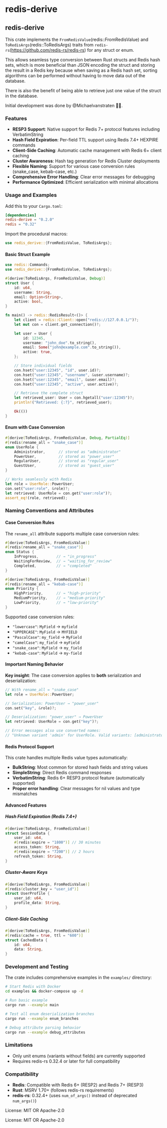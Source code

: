 # redis-derive

## redis-derive

This crate implements the `FromRedisValue`(redis::FromRedisValue) and `ToRedisArgs`(redis::ToRedisArgs) traits
from `redis-rs`(https://github.com/redis-rs/redis-rs) for any struct or enum.

This allows seamless type conversion between Rust structs and Redis hash sets, which is more beneficial than JSON encoding the struct and storing the result in a Redis key because when saving as a Redis hash set, sorting algorithms can be performed without having to move data out of the database.

There is also the benefit of being able to retrieve just one value of the struct in the database.

Initial development was done by @Michaelvanstraten 🙏🏽.

### Features

- **RESP3 Support**: Native support for Redis 7+ protocol features including VerbatimString
- **Hash Field Expiration**: Per-field TTL support using Redis 7.4+ HEXPIRE commands
- **Client-Side Caching**: Automatic cache management with Redis 6+ client caching
- **Cluster Awareness**: Hash tag generation for Redis Cluster deployments
- **Flexible Naming**: Support for various case conversion rules (snake_case, kebab-case, etc.)
- **Comprehensive Error Handling**: Clear error messages for debugging
- **Performance Optimized**: Efficient serialization with minimal allocations

### Usage and Examples

Add this to your `Cargo.toml`:

```toml
[dependencies]
redis-derive = "0.2.0"
redis = "0.32"
```

Import the procedural macros:

```rust
use redis_derive::{FromRedisValue, ToRedisArgs};
```

#### Basic Struct Example

```rust
use redis::Commands;
use redis_derive::{FromRedisValue, ToRedisArgs};

#[derive(ToRedisArgs, FromRedisValue, Debug)]
struct User {
    id: u64,
    username: String,
    email: Option<String>,
    active: bool,
}

fn main() -> redis::RedisResult<()> {
    let client = redis::Client::open("redis://127.0.0.1/")?;
    let mut con = client.get_connection()?;

    let user = User {
        id: 12345,
        username: "john_doe".to_string(),
        email: Some("john@example.com".to_string()),
        active: true,
    };

    // Store individual fields
    con.hset("user:12345", "id", user.id)?;
    con.hset("user:12345", "username", &user.username)?;
    con.hset("user:12345", "email", &user.email)?;
    con.hset("user:12345", "active", user.active)?;

    // Retrieve the complete struct
    let retrieved_user: User = con.hgetall("user:12345")?;
    println!("Retrieved: {:?}", retrieved_user);

    Ok(())
}
```

#### Enum with Case Conversion

```rust
#[derive(ToRedisArgs, FromRedisValue, Debug, PartialEq)]
#[redis(rename_all = "snake_case")]
enum UserRole {
    Administrator,      // stored as "administrator"
    PowerUser,          // stored as "power_user"
    RegularUser,        // stored as "regular_user"
    GuestUser,          // stored as "guest_user"
}

// Works seamlessly with Redis
let role = UserRole::PowerUser;
con.set("user:role", &role)?;
let retrieved: UserRole = con.get("user:role")?;
assert_eq!(role, retrieved);
```

### Naming Conventions and Attributes

#### Case Conversion Rules

The `rename_all` attribute supports multiple case conversion rules:

```rust
#[derive(ToRedisArgs, FromRedisValue)]
#[redis(rename_all = "snake_case")]
enum Status {
    InProgress,        // → "in_progress"
    WaitingForReview,  // → "waiting_for_review"
    Completed,         // → "completed"
}

#[derive(ToRedisArgs, FromRedisValue)]
#[redis(rename_all = "kebab-case")]
enum Priority {
    HighPriority,      // → "high-priority"
    MediumPriority,    // → "medium-priority"
    LowPriority,       // → "low-priority"
}
```

Supported case conversion rules:
- `"lowercase"`: `MyField` → `myfield`
- `"UPPERCASE"`: `MyField` → `MYFIELD`
- `"PascalCase"`: `my_field` → `MyField`
- `"camelCase"`: `my_field` → `myField`
- `"snake_case"`: `MyField` → `my_field`
- `"kebab-case"`: `MyField` → `my-field`

#### Important Naming Behavior

**Key insight**: The case conversion applies to **both** serialization and deserialization:

```rust
// With rename_all = "snake_case"
let role = UserRole::PowerUser;

// Serialization: PowerUser → "power_user"
con.set("key", &role)?;

// Deserialization: "power_user" → PowerUser
let retrieved: UserRole = con.get("key")?;

// Error messages also use converted names:
// "Unknown variant 'admin' for UserRole. Valid variants: [administrator, power_user, regular_user, guest_user]"
```

#### Redis Protocol Support

This crate handles multiple Redis value types automatically:

- **BulkString**: Most common for stored hash fields and string values
- **SimpleString**: Direct Redis command responses
- **VerbatimString**: Redis 6+ RESP3 protocol feature (automatically supported)
- **Proper error handling**: Clear messages for nil values and type mismatches

#### Advanced Features

##### Hash Field Expiration (Redis 7.4+)
```rust
#[derive(ToRedisArgs, FromRedisValue)]
struct SessionData {
    user_id: u64,
    #[redis(expire = "1800")] // 30 minutes
    access_token: String,
    #[redis(expire = "7200")] // 2 hours
    refresh_token: String,
}
```

##### Cluster-Aware Keys
```rust
#[derive(ToRedisArgs, FromRedisValue)]
#[redis(cluster_key = "user_id")]
struct UserProfile {
    user_id: u64,
    profile_data: String,
}
```

##### Client-Side Caching
```rust
#[derive(ToRedisArgs, FromRedisValue)]
#[redis(cache = true, ttl = "600")]
struct CachedData {
    id: u64,
    data: String,
}
```

### Development and Testing

The crate includes comprehensive examples in the `examples/` directory:

```bash
# Start Redis with Docker
cd examples && docker-compose up -d

# Run basic example
cargo run --example main

# Test all enum deserialization branches
cargo run --example enum_branches

# Debug attribute parsing behavior
cargo run --example debug_attributes
```

### Limitations

- Only unit enums (variants without fields) are currently supported
- Requires redis-rs 0.32.4 or later for full compatibility

### Compatibility

- **Redis**: Compatible with Redis 6+ (RESP2) and Redis 7+ (RESP3)
- **Rust**: MSRV 1.70+ (follows redis-rs requirements)
- **redis-rs**: 0.32.4+ (uses `num_of_args()` instead of deprecated `num_args()`)

License: MIT OR Apache-2.0

License: MIT OR Apache-2.0
